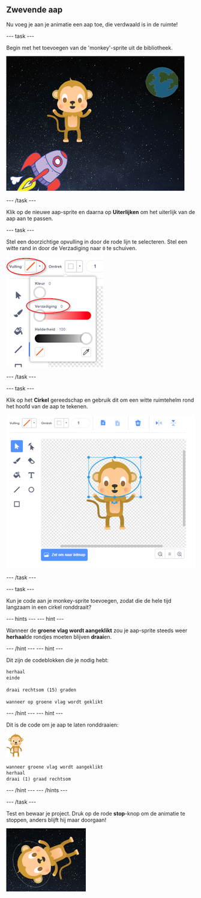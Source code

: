 ## Zwevende aap

Nu voeg je aan je animatie een aap toe, die verdwaald is in de ruimte!

\--- task \---

Begin met het toevoegen van de 'monkey'-sprite uit de bibliotheek.

![Een aap-sprite toevoegen](images/space-monkey-sprite.png)

\--- /task \---

Klik op de nieuwe aap-sprite en daarna op **Uiterlijken** om het uiterlijk van de aap aan te passen.

\--- task \---

Stel een doorzichtige opvulling in door de rode lijn te selecteren. Stel een witte rand in door de Verzadiging naar `0` te schuiven.

![Witte kleur instellen](images/make-white.png)

\--- /task \---

\--- task \---

Klik op het **Cirkel** gereedschap en gebruik dit om een witte ruimtehelm rond het hoofd van de aap te tekenen.

![Ruimtehelm voor de aap](images/space-monkey-edit.png)

\--- /task \---

\--- task \---

Kun je code aan je monkey-sprite toevoegen, zodat die de hele tijd langzaam in een cirkel ronddraait?

\--- hints \--- \--- hint \---

Wanneer de **groene vlag wordt aangeklikt** zou je aap-sprite steeds weer **herhaal**de rondjes moeten blijven **draai**en.

\--- /hint \--- \--- hint \---

Dit zijn de codeblokken die je nodig hebt:

```blocks3
herhaal
einde

draai rechtsom (15) graden 

wanneer op groene vlag wordt geklikt
```

\--- /hint \--- \--- hint \---

Dit is de code om je aap te laten ronddraaien:

![Aap-sprite](images/sprite-monkey.png)

```blocks3
wanneer groene vlag wordt aangeklikt
herhaal 
draai (1) graad rechtsom
```

\--- /hint \--- \--- /hints \---

\--- /task \---

Test en bewaar je project. Druk op de rode **stop**-knop om de animatie te stoppen, anders blijft hij maar doorgaan!

![Test de ronddraaiende aap](images/space-spin-test.png)